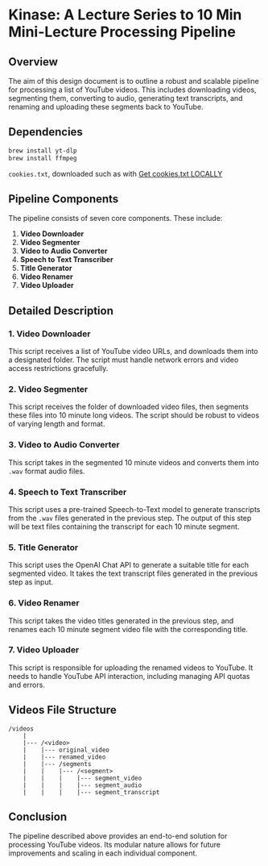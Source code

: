 # Kinase: A Lecture Series to 10 Min Mini-Lecture Processing Pipeline

## Overview
The aim of this design document is to outline a robust and scalable pipeline for processing a list of YouTube videos. This includes downloading videos, segmenting them, converting to audio, generating text transcripts, and renaming and uploading these segments back to YouTube.

## Dependencies

```sh
brew install yt-dlp
brew install ffmpeg
```

`cookies.txt`, downloaded such as with [Get cookies.txt LOCALLY](https://chrome.google.com/webstore/detail/get-cookiestxt-locally/cclelndahbckbenkjhflpdbgdldlbecc)

## Pipeline Components
The pipeline consists of seven core components. These include:

1. **Video Downloader**
2. **Video Segmenter**
3. **Video to Audio Converter**
4. **Speech to Text Transcriber**
5. **Title Generator**
6. **Video Renamer**
7. **Video Uploader**

## Detailed Description

### 1. Video Downloader
This script receives a list of YouTube video URLs, and downloads them into a designated folder. The script must handle network errors and video access restrictions gracefully.

### 2. Video Segmenter
This script receives the folder of downloaded video files, then segments these files into 10 minute long videos. The script should be robust to videos of varying length and format.

### 3. Video to Audio Converter
This script takes in the segmented 10 minute videos and converts them into `.wav` format audio files.

### 4. Speech to Text Transcriber
This script uses a pre-trained Speech-to-Text model to generate transcripts from the `.wav` files generated in the previous step. The output of this step will be text files containing the transcript for each 10 minute segment.

### 5. Title Generator
This script uses the OpenAI Chat API to generate a suitable title for each segmented video. It takes the text transcript files generated in the previous step as input.

### 6. Video Renamer
This script takes the video titles generated in the previous step, and renames each 10 minute segment video file with the corresponding title.

### 7. Video Uploader
This script is responsible for uploading the renamed videos to YouTube. It needs to handle YouTube API interaction, including managing API quotas and errors.

## Videos File Structure

```
/videos
    |
    |--- /<video>
    |    |--- original_video
    |    |--- renamed_video
    |    |--- /segments
    |    |    |--- /<segment>
    |    |    |    |--- segment_video
    |    |    |    |--- segment_audio
    |    |    |    |--- segment_transcript
```

## Conclusion
The pipeline described above provides an end-to-end solution for processing YouTube videos. Its modular nature allows for future improvements and scaling in each individual component.

